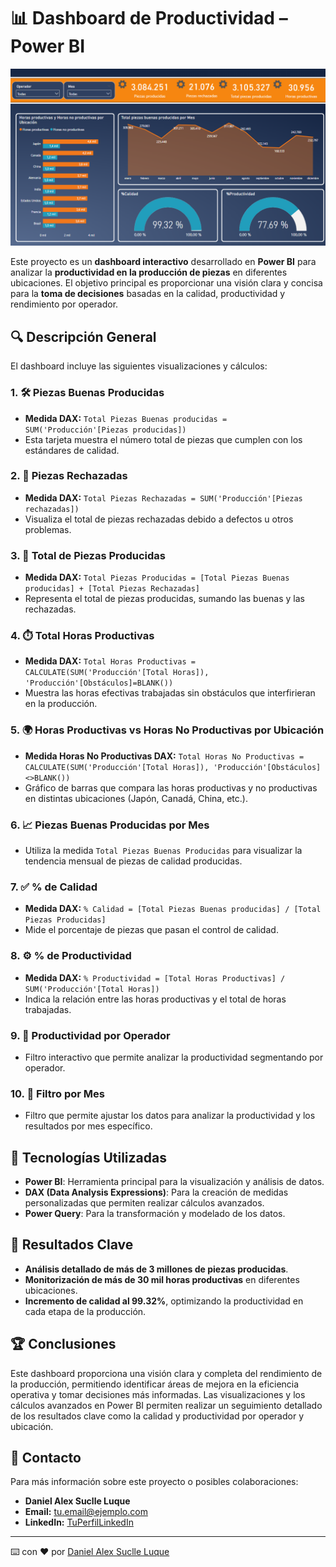 # 📊 Dashboard de Productividad – Power BI

![Dashboard de Productividad](https://raw.githubusercontent.com/Dataniel31/dashboard-productividad/refs/heads/main/dashboard.png)

Este proyecto es un **dashboard interactivo** desarrollado en **Power BI** para analizar la **productividad en la producción de piezas** en diferentes ubicaciones. El objetivo principal es proporcionar una visión clara y concisa para la **toma de decisiones** basadas en la calidad, productividad y rendimiento por operador.

## 🔍 Descripción General

El dashboard incluye las siguientes visualizaciones y cálculos:

### 1. 🛠 **Piezas Buenas Producidas**
   - **Medida DAX:** `Total Piezas Buenas producidas = SUM('Producción'[Piezas producidas])`
   - Esta tarjeta muestra el número total de piezas que cumplen con los estándares de calidad.

### 2. 🚫 **Piezas Rechazadas**
   - **Medida DAX:** `Total Piezas Rechazadas = SUM('Producción'[Piezas rechazadas])`
   - Visualiza el total de piezas rechazadas debido a defectos u otros problemas.

### 3. 🔢 **Total de Piezas Producidas**
   - **Medida DAX:** `Total Piezas Producidas = [Total Piezas Buenas producidas] + [Total Piezas Rechazadas]`
   - Representa el total de piezas producidas, sumando las buenas y las rechazadas.

### 4. ⏱️ **Total Horas Productivas**
   - **Medida DAX:** `Total Horas Productivas = CALCULATE(SUM('Producción'[Total Horas]), 'Producción'[Obstáculos]=BLANK())`
   - Muestra las horas efectivas trabajadas sin obstáculos que interfirieran en la producción.

### 5. 🌍 **Horas Productivas vs Horas No Productivas por Ubicación**
   - **Medida Horas No Productivas DAX:** `Total Horas No Productivas = CALCULATE(SUM('Producción'[Total Horas]), 'Producción'[Obstáculos]<>BLANK())`
   - Gráfico de barras que compara las horas productivas y no productivas en distintas ubicaciones (Japón, Canadá, China, etc.).

### 6. 📈 **Piezas Buenas Producidas por Mes**
   - Utiliza la medida `Total Piezas Buenas Producidas` para visualizar la tendencia mensual de piezas de calidad producidas.

### 7. ✅ **% de Calidad**
   - **Medida DAX:** `% Calidad = [Total Piezas Buenas producidas] / [Total Piezas Producidas]`
   - Mide el porcentaje de piezas que pasan el control de calidad.

### 8. ⚙️ **% de Productividad**
   - **Medida DAX:** `% Productividad = [Total Horas Productivas] / SUM('Producción'[Total Horas])`
   - Indica la relación entre las horas productivas y el total de horas trabajadas.

### 9. 👷 **Productividad por Operador**
   - Filtro interactivo que permite analizar la productividad segmentando por operador.

### 10. 📅 **Filtro por Mes**
   - Filtro que permite ajustar los datos para analizar la productividad y los resultados por mes específico.

## 📌 Tecnologías Utilizadas

- **Power BI**: Herramienta principal para la visualización y análisis de datos.
- **DAX (Data Analysis Expressions)**: Para la creación de medidas personalizadas que permiten realizar cálculos avanzados.
- **Power Query**: Para la transformación y modelado de los datos.

## 🎯 Resultados Clave

- **Análisis detallado de más de 3 millones de piezas producidas**.
- **Monitorización de más de 30 mil horas productivas** en diferentes ubicaciones.
- **Incremento de calidad al 99.32%**, optimizando la productividad en cada etapa de la producción.

## 🏆 Conclusiones

Este dashboard proporciona una visión clara y completa del rendimiento de la producción, permitiendo identificar áreas de mejora en la eficiencia operativa y tomar decisiones más informadas. Las visualizaciones y los cálculos avanzados en Power BI permiten realizar un seguimiento detallado de los resultados clave como la calidad y productividad por operador y ubicación.

## 🔗 Contacto

Para más información sobre este proyecto o posibles colaboraciones:

- **Daniel Alex Suclle Luque**
- **Email:** [tu.email@ejemplo.com](mailto:alexdspe02@gmail.com)
- **LinkedIn:** [TuPerfilLinkedIn](https://www.linkedin.com/in/alexsuclle/)

---

⌨️ con ❤️ por [Daniel Alex Suclle Luque](https://github.com/Dataniel31)
